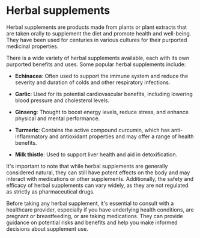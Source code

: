 # Herbal supplements

Herbal supplements are products made from plants or plant extracts that are taken orally to supplement the diet and promote health and well-being. They have been used for centuries in various cultures for their purported medicinal properties.

There is a wide variety of herbal supplements available, each with its own purported benefits and uses. Some popular herbal supplements include:

* **Echinacea**: Often used to support the immune system and reduce the severity and duration of colds and other respiratory infections.

* **Garlic**: Used for its potential cardiovascular benefits, including lowering blood pressure and cholesterol levels.

* **Ginseng**: Thought to boost energy levels, reduce stress, and enhance physical and mental performance.

* **Turmeric**: Contains the active compound curcumin, which has anti-inflammatory and antioxidant properties and may offer a range of health benefits.

* **Milk thistle**: Used to support liver health and aid in detoxification.

It's important to note that while herbal supplements are generally considered natural, they can still have potent effects on the body and may interact with medications or other supplements. Additionally, the safety and efficacy of herbal supplements can vary widely, as they are not regulated as strictly as pharmaceutical drugs.

Before taking any herbal supplement, it's essential to consult with a healthcare provider, especially if you have underlying health conditions, are pregnant or breastfeeding, or are taking medications. They can provide guidance on potential risks and benefits and help you make informed decisions about supplement use.
